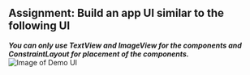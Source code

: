 ## Assignment: Build an app UI similar to the following UI
***You can only use TextView and ImageView for the components and ConstraintLayout for placement of the components.</br>***
![Image of Demo UI](https://images2.imgbox.com/52/3a/phBgs7zO_o.png)